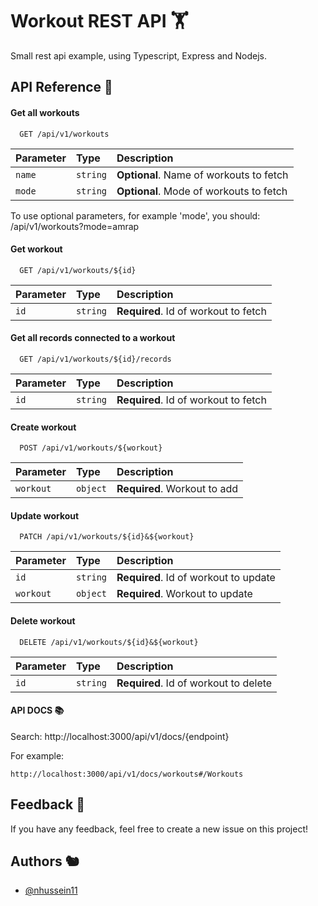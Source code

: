 # Workout REST API :weight_lifting:

Small rest api example, using Typescript, Express and Nodejs.

## API Reference :bicyclist:

#### Get all workouts

```http
  GET /api/v1/workouts
```

| Parameter | Type     | Description                       |
| :-------- | :------- | :-------------------------------- |
| `name`      | `string` | **Optional**. Name of workouts to fetch |
| `mode`      | `string` | **Optional**. Mode of workouts to fetch |

To use optional parameters, for example 'mode', you should: /api/v1/workouts?mode=amrap

#### Get workout

```http
  GET /api/v1/workouts/${id}
```

| Parameter | Type     | Description                       |
| :-------- | :------- | :-------------------------------- |
| `id`      | `string` | **Required**. Id of workout to fetch |

#### Get all records connected to a workout

```http
  GET /api/v1/workouts/${id}/records
```

| Parameter | Type     | Description                       |
| :-------- | :------- | :-------------------------------- |
| `id`      | `string` | **Required**. Id of workout to fetch |

#### Create workout

```http
  POST /api/v1/workouts/${workout}
```

| Parameter | Type     | Description                       |
| :-------- | :------- | :-------------------------------- |
| `workout`      | `object` | **Required**. Workout to add |


#### Update workout

```http
  PATCH /api/v1/workouts/${id}&${workout}
```

| Parameter | Type     | Description                       |
| :-------- | :------- | :-------------------------------- |
| `id`      | `string` | **Required**. Id of workout to update |
| `workout`      | `object` | **Required**. Workout to update |

#### Delete workout

```http
  DELETE /api/v1/workouts/${id}&${workout}
```

| Parameter | Type     | Description                       |
| :-------- | :------- | :-------------------------------- |
| `id`      | `string` | **Required**. Id of workout to delete |


#### API DOCS :books:
Search: http://localhost:3000/api/v1/docs/{endpoint}

For example: 
```
http://localhost:3000/api/v1/docs/workouts#/Workouts
```
## Feedback :rocket:

If you have any feedback, feel free to create a new issue on this project! 


## Authors :chipmunk:

- [@nhussein11](https://www.github.com/nhussein11)
